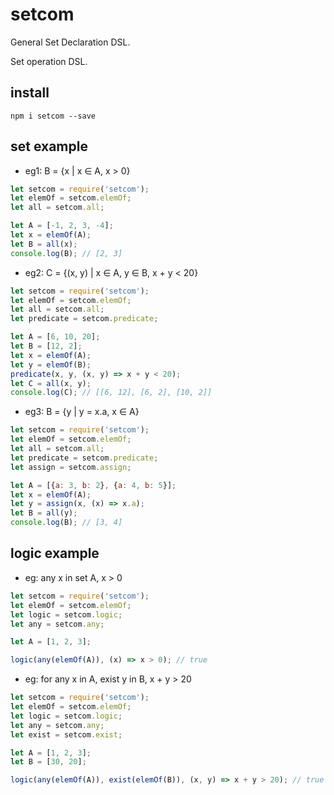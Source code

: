 # setcom

General Set Declaration DSL.

Set operation DSL.

## install

`npm i setcom --save`

## set example

- eg1: B = {x | x ∈ A, x > 0}

```js
let setcom = require('setcom');
let elemOf = setcom.elemOf;
let all = setcom.all;

let A = [-1, 2, 3, -4];
let x = elemOf(A);
let B = all(x);
console.log(B); // [2, 3]
```

- eg2: C = {(x, y) | x ∈ A, y ∈ B, x + y < 20}

```js
let setcom = require('setcom');
let elemOf = setcom.elemOf;
let all = setcom.all;
let predicate = setcom.predicate;

let A = [6, 10, 20];
let B = [12, 2];
let x = elemOf(A);
let y = elemOf(B);
predicate(x, y, (x, y) => x + y < 20);
let C = all(x, y);
console.log(C); // [[6, 12], [6, 2], [10, 2]]
```

- eg3: B = {y | y = x.a, x ∈ A}

```js
let setcom = require('setcom');
let elemOf = setcom.elemOf;
let all = setcom.all;
let predicate = setcom.predicate;
let assign = setcom.assign;

let A = [{a: 3, b: 2}, {a: 4, b: 5}];
let x = elemOf(A);
let y = assign(x, (x) => x.a);
let B = all(y);
console.log(B); // [3, 4]
```

## logic example

- eg: any x in set A, x > 0

```js
let setcom = require('setcom');
let elemOf = setcom.elemOf;
let logic = setcom.logic;
let any = setcom.any;

let A = [1, 2, 3];

logic(any(elemOf(A)), (x) => x > 0); // true
```

- eg: for any x in A, exist y in B, x + y > 20

```js
let setcom = require('setcom');
let elemOf = setcom.elemOf;
let logic = setcom.logic;
let any = setcom.any;
let exist = setcom.exist;

let A = [1, 2, 3];
let B = [30, 20];

logic(any(elemOf(A)), exist(elemOf(B)), (x, y) => x + y > 20); // true
```
